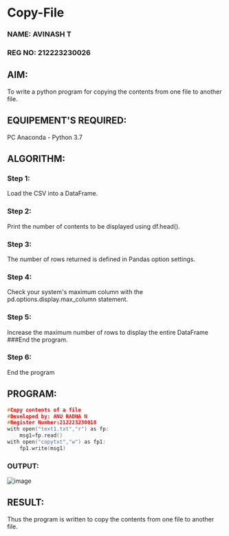 # Copy-File
### NAME: AVINASH T
### REG NO: 212223230026
## AIM:
To write a python program for copying the contents from one file to another file.
## EQUIPEMENT'S REQUIRED: 
PC
Anaconda - Python 3.7
## ALGORITHM: 
### Step 1:
Load the CSV into a DataFrame.
### Step 2: 
Print the number of contents to be displayed using df.head().
### Step 3: 
The number of rows returned is defined in Pandas option settings.
### Step 4:  
Check your system's maximum column with the pd.options.display.max_column statement.
### Step 5: 
Increase the maximum number of rows to display the entire DataFrame ###End the program. 
### Step 6: 
End the program
## PROGRAM:
```c
#Copy contents of a file 
#Developed by: ANU RADHA N
#Register Number:212223230018
with open("text1.txt","r") as fp:
    msg1=fp.read()
with open("copytxt","w") as fp1:
    fp1.write(msg1)
```
### OUTPUT:
![image](https://github.com/AVINASH05T/Copy-File/assets/151514286/2d6ba3a8-b07b-4f29-991b-d6c758e474ad)
## RESULT:
Thus the program is written to copy the contents from one file to another file.
